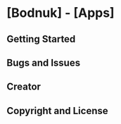 # [Bodnuk] - [Apps]
 
## Getting Started

 
## Bugs and Issues

 ## Creator

 

 
## Copyright and License

 
